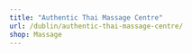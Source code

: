```yaml
---
title: "Authentic Thai Massage Centre"
url: /dublin/authentic-thai-massage-centre/
shop: Massage
---
```

